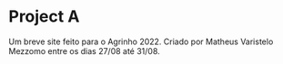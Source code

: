 # Project A
Um breve site feito para o Agrinho 2022. Criado por Matheus Varistelo Mezzomo entre os dias 27/08 até 31/08.
